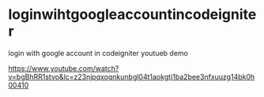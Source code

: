 # loginwihtgoogleaccountincodeigniter
login with google account in codeigniter youtueb demo 

https://www.youtube.com/watch?v=bgBhRR1stvo&lc=z23njpqxoqnkunbgl04t1aokgtj1ba2bee3nfxuuzg14bk0h00410
